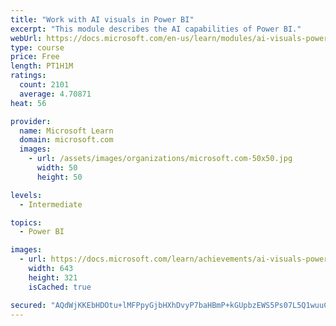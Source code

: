 ```yaml
---
title: "Work with AI visuals in Power BI"
excerpt: "This module describes the AI capabilities of Power BI."
webUrl: https://docs.microsoft.com/en-us/learn/modules/ai-visuals-power-bi/
type: course
price: Free
length: PT1H1M
ratings:
  count: 2101
  average: 4.70871
heat: 56

provider:
  name: Microsoft Learn
  domain: microsoft.com
  images:
    - url: /assets/images/organizations/microsoft.com-50x50.jpg
      width: 50
      height: 50

levels:
  - Intermediate

topics:
  - Power BI

images:
  - url: https://docs.microsoft.com/learn/achievements/ai-visuals-power-bi-social.png
    width: 643
    height: 321
    isCached: true

secured: "AQdWjKKEbHDOtu+lMFPpyGjbHXhDvyP7baHBmP+kGUpbzEWS5Ps07L5Q1wuuCPJdUdFvGT0kP+/tw/KRAvMuHC1DgRjNTQOG6H3ghGunCIaM7j5RAk7HpqjLt3C4mdCM8m8MjsIHQ/yDZWufTjBpkMJ9Nr1HOGLGoY5eijxWSecrS2yUrb7dX92nG4JeLC74WDwAXmST74EVgCUHoQwDpDTFtKPjXhFxImV8rwl1qvPl3DZNsuZgFPuvEkhArdCwGp1kxDA0YZSFfJCiSLxcI5q6oVw4Vj8171D4i80Q5CCl3RbdJkAC2Wm36USlJdTSgEzM2L3cIRyKJZj/30DprPFzPx1LbQzxtxh/yI+NyFryydtuolBMIC2BoLpfyRUcuq4stBHYUgoUMLT8jUNh5Zytuc/J/S33Q6MrtB7XEs8=;N6qtX6/ikigPKxA0tL297A=="
---
```


